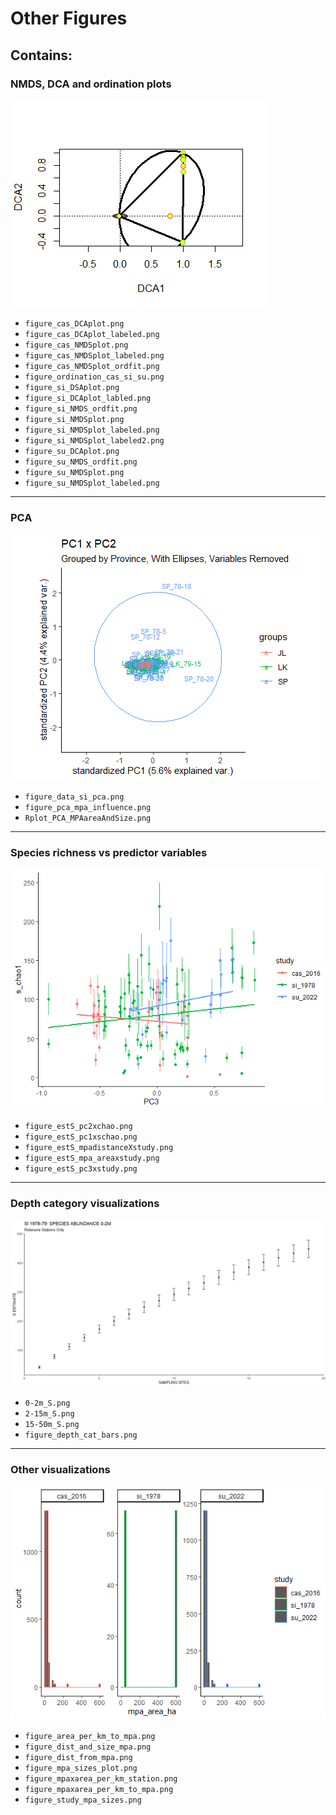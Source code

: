 # Other Figures #

## Contains: ##

### NMDS, DCA and ordination plots ###
![](figure_cas_DCAplot.png)

* `figure_cas_DCAplot.png`
* `figure_cas_DCAplot_labeled.png`
* `figure_cas_NMDSplot.png`
* `figure_cas_NMDSplot_labeled.png`
* `figure_cas_NMDSplot_ordfit.png`
* `figure_ordination_cas_si_su.png`
* `figure_si_DSAplot.png`
* `figure_si_DCAplot_labled.png`
* `figure_si_NMDS_ordfit.png`
* `figure_si_NMDSplot.png`
* `figure_si_NMDSplot_labeled.png`
* `figure_si_NMDSplot_labeled2.png`
* `figure_su_DCAplot.png`
* `figure_su_NMDS_ordfit.png`
* `figure_su_NMDSplot.png`
* `figure_su_NMDSplot_labeled.png`
---

### PCA ###
![](figure_data_si_pca.png)

* `figure_data_si_pca.png`
* `figure_pca_mpa_influence.png`
* `Rplot_PCA_MPAareaAndSize.png`
---

### Species richness vs predictor variables ###
![](figure_estS_pc3xstudy.png)

* `figure_estS_pc2xchao.png`
* `figure_estS_pc1xschao.png`
* `figure_estS_mpadistanceXstudy.png`
* `figure_estS_mpa_areaxstudy.png`
* `figure_estS_pc3xstudy.png`
---

### Depth category visualizations ###
![](0-2m_S.png)

* `0-2m_S.png`
* `2-15m_S.png`
* `15-50m_S.png`
* `figure_depth_cat_bars.png`
---

### Other visualizations ###
![](figure_study_mpa_sizes.png)

* `figure_area_per_km_to_mpa.png`
* `figure_dist_and_size_mpa.png`
* `figure_dist_from_mpa.png`
* `figure_mpa_sizes_plot.png`
* `figure_mpaxarea_per_km_station.png`
* `figure_mpaxarea_per_km_to_mpa.png`
* `figure_study_mpa_sizes.png`
